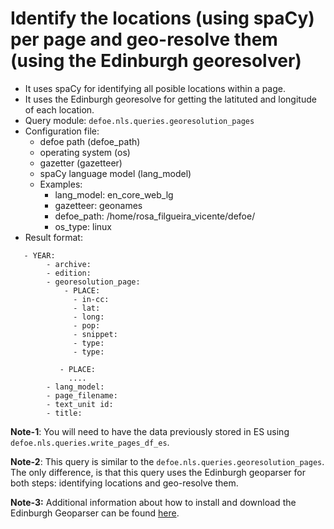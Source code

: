 # Identify the locations (using spaCy) per page and geo-resolve them (using the Edinburgh georesolver)

* It uses spaCy for identifying all posible locations within a page.
* It uses the Edinburgh georesolve for getting the latituted and longitude of each location.
* Query module: `defoe.nls.queries.georesolution_pages`
* Configuration file:
  - defoe path (defoe_path)
  - operating system (os) 
  - gazetter (gazetteer)
  - spaCy language model (lang_model)
  - Examples:
     - lang_model: en_core_web_lg
     - gazetteer: geonames
     - defoe_path: /home/rosa_filgueira_vicente/defoe/
     - os_type: linux
* Result format:

```
   - YEAR:
        - archive: 
        - edition: 
        - georesolution_page:
            - PLACE:
              - in-cc: 
              - lat: 
              - long: 
              - pop: 
              - snippet: 
              - type: 
              - type:

           - PLACE: 
             ....
        - lang_model: 
        - page_filename: 
        - text_unit id: 
        - title: 
```
**Note-1**: You will need to have the data previously stored in ES using `defoe.nls.queries.write_pages_df_es`.

**Note-2**: This query is similar to the  `defoe.nls.queries.georesolution_pages`. The only difference, is that this query uses the Edinburgh geoparser for both steps: identifying locations and geo-resolve them. 

**Note-3:** Additional information about how to install and download the Edinburgh Geoparser can be found [here](../setup-VM.md).
